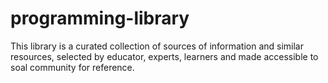 # programming-library
This library is a curated collection of sources of information and similar resources, selected by educator, experts, learners and made accessible to soal community for reference.
